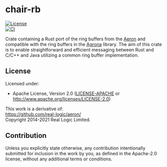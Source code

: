 # chair-rb
[![License](https://img.shields.io/github/license/atrumbo/chair-rb)](https://github.com/atrumbo/chair-rb/blob/main/LICENSE)   
[![CI](https://github.com/atrumbo/chair-rb/actions/workflows/rust.yml/badge.svg)](https://github.com/atrumbo/chair-rb/actions)

Crate containing a Rust port of the ring buffers from the [Aeron](https://github.com/real-logic/aeron) and compatible with the ring buffers in the [Agrona](https://github.com/real-logic/agrona) library. 
The aim of this crate is to enable straightforward and efficient messaging between Rust and C/C++ and Java utilizing a common ring buffer implementation.

## License

Licensed under:

* Apache License, Version 2.0
  ([LICENSE-APACHE](LICENSE-APACHE) or http://www.apache.org/licenses/LICENSE-2.0)

This work is a derivative of:  
https://github.com/real-logic/aeron/  
Copyright 2014-2021 Real Logic Limited.

## Contribution

Unless you explicitly state otherwise, any contribution intentionally submitted
for inclusion in the work by you, as defined in the Apache-2.0 license, without any additional terms or conditions.